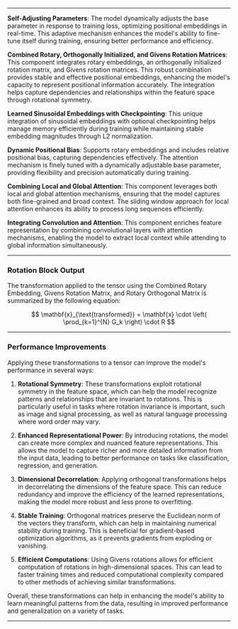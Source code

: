 
---

**Self-Adjusting Parameters**: The model dynamically adjusts the base parameter in response to training loss, optimizing positional embeddings in real-time. This adaptive mechanism enhances the model's ability to fine-tune itself during training, ensuring better performance and efficiency.

**Combined Rotary, Orthogonally Initialized, and Givens Rotation Matrices**: This component integrates rotary embeddings, an orthogonally initialized rotation matrix, and Givens rotation matrices. This robust combination provides stable and effective positional embeddings, enhancing the model's capacity to represent positional information accurately. The integration helps capture dependencies and relationships within the feature space through rotational symmetry.

**Learned Sinusoidal Embeddings with Checkpointing**: This unique integration of sinusoidal embeddings with optional checkpointing helps manage memory efficiently during training while maintaining stable embedding magnitudes through L2 normalization.

**Dynamic Positional Bias**: Supports rotary embeddings and includes relative positional bias, capturing dependencies effectively. The attention mechanism is finely tuned with a dynamically adjustable base parameter, providing flexibility and precision automatically during training.

**Combining Local and Global Attention**: This component leverages both local and global attention mechanisms, ensuring that the model captures both fine-grained and broad context. The sliding window approach for local attention enhances its ability to process long sequences efficiently.

**Integrating Convolution and Attention**: This component enriches feature representation by combining convolutional layers with attention mechanisms, enabling the model to extract local context while attending to global information simultaneously.

---

### Rotation Block Output
The transformation applied to the tensor using the Combined Rotary Embedding, Givens Rotation Matrix, and Rotary Orthogonal Matrix is summarized by the following equation:

$$
\mathbf{x}_{\text{transformed}} = \mathbf{x} \cdot \left( \prod_{k=1}^{N} G_k \right) \cdot R
$$

---

### Performance Improvements

Applying these transformations to a tensor can improve the model's performance in several ways:

1. **Rotational Symmetry**: These transformations exploit rotational symmetry in the feature space, which can help the model recognize patterns and relationships that are invariant to rotations. This is particularly useful in tasks where rotation invariance is important, such as image and signal processing, as well as natural language processing where word order may vary.

2. **Enhanced Representational Power**: By introducing rotations, the model can create more complex and nuanced feature representations. This allows the model to capture richer and more detailed information from the input data, leading to better performance on tasks like classification, regression, and generation.

3. **Dimensional Decorrelation**: Applying orthogonal transformations helps in decorrelating the dimensions of the feature space. This can reduce redundancy and improve the efficiency of the learned representations, making the model more robust and less prone to overfitting.

4. **Stable Training**: Orthogonal matrices preserve the Euclidean norm of the vectors they transform, which can help in maintaining numerical stability during training. This is beneficial for gradient-based optimization algorithms, as it prevents gradients from exploding or vanishing.

5. **Efficient Computations**: Using Givens rotations allows for efficient computation of rotations in high-dimensional spaces. This can lead to faster training times and reduced computational complexity compared to other methods of achieving similar transformations.

Overall, these transformations can help in enhancing the model's ability to learn meaningful patterns from the data, resulting in improved performance and generalization on a variety of tasks.

---
